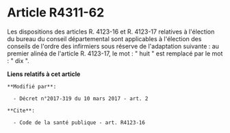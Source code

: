 # Article R4311-62

Les dispositions des articles R. 4123-16 et R. 4123-17 relatives à l'élection du bureau du conseil départemental sont
applicables à  l'élection des conseils de l'ordre des infirmiers sous réserve de  l'adaptation suivante : au premier alinéa
de l'article R. 4123-17, le  mot : " huit " est remplacé par le mot : " dix ".

**Liens relatifs à cet article**

	**Modifié par**:

	  - Décret n°2017-319 du 10 mars 2017 - art. 2

	**Cite**:

	  - Code de la santé publique - art. R4123-16
